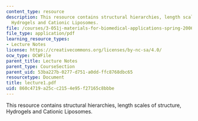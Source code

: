 ```yaml
---
content_type: resource
description: This resource contains structural hierarchies, length scales of structure,
  Hydrogels and Cationic Liposomes.
file: /courses/3-051j-materials-for-biomedical-applications-spring-2006/860c4719a25cc2154e95f27165c8bbbe_lecture1.pdf
file_type: application/pdf
learning_resource_types:
- Lecture Notes
license: https://creativecommons.org/licenses/by-nc-sa/4.0/
ocw_type: OCWFile
parent_title: Lecture Notes
parent_type: CourseSection
parent_uid: 53ba227b-0277-d751-a0dd-ffc8768dbc65
resourcetype: Document
title: lecture1.pdf
uid: 860c4719-a25c-c215-4e95-f27165c8bbbe
---
```

This resource contains structural hierarchies, length scales of structure, Hydrogels and Cationic Liposomes.